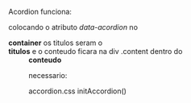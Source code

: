 Acordion funciona:

colocando o atributo *data-acordion* no <dl> **container**
os titulos seram o <dt> **titulos**
e o conteudo ficara na div .content dentro do <dd>  **conteudo**

necessario:

accordion.css
initAccordion()
